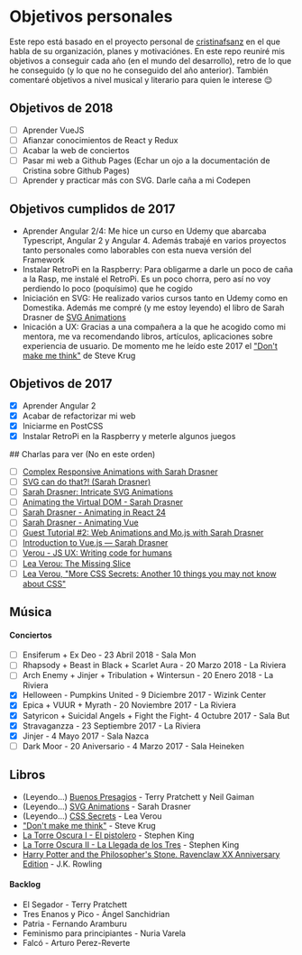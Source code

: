 Objetivos personales
==============

Este repo está basado en el proyecto personal de [cristinafsanz](https://github.com/cristinafsanz/personal-goals) en el que habla de su organización, planes y motivaciónes. En este repo reuniré mis objetivos a conseguir cada año (en el mundo del desarrollo), retro de lo que he conseguido (y lo que no he conseguido del año anterior). También comentaré objetivos a nivel musical y literario para quien le interese 😌

## Objetivos de 2018
- [ ] Aprender VueJS
- [ ] Afianzar conocimientos de React y Redux
- [ ] Acabar la web de conciertos
- [ ] Pasar mi web a Github Pages (Echar un ojo a la documentación de Cristina sobre Github Pages)
- [ ] Aprender y practicar más con SVG. Darle caña a mi Codepen

## Objetivos cumplidos de 2017
- Aprender Angular 2/4: Me hice un curso en Udemy que abarcaba Typescript, Angular 2 y Angular 4. Además trabajé en varios proyectos tanto personales como laborables con esta nueva versión del Framework
- Instalar RetroPi en la Raspberry: Para obligarme a darle un poco de caña a la Rasp, me instalé el RetroPi. Es un poco chorra, pero así no voy perdiendo lo poco (poquísimo) que he cogido
- Iniciación en SVG: He realizado varios cursos tanto en Udemy como en Domestika. Además me compré (y me estoy leyendo) el libro de Sarah Drasner de [SVG Animations](http://shop.oreilly.com/product/0636920045335.do)
- Inicación a UX: Gracias a una compañera a la que he acogido como mi mentora, me va recomendando libros, artículos, aplicaciones sobre experiencia de usuario. De momento me he leído este 2017 el ["Don't make me think"](https://www.amazon.es/Dont-Think-Revisited-Voices-Matter/dp/0321965515/ref=sr_1_1?ie=UTF8&qid=1514295977&sr=8-1&keywords=dont+make+me+think) de Steve Krug

## Objetivos de 2017
- [x] Aprender Angular 2
- [x] Acabar de refactorizar mi web
- [x] Iniciarme en PostCSS
- [x] Instalar RetroPi en la Raspberry y meterle algunos juegos

## Charlas para ver (No en este orden)
- [ ] [Complex Responsive Animations with Sarah Drasner ](https://www.youtube.com/watch?v=BTyKwxf60s4&t=4s)
- [ ] [SVG can do that?! (Sarah Drasner) ](https://www.youtube.com/watch?v=ADXX4fmWHbo)
- [ ] [Sarah Drasner: Intricate SVG Animations](https://www.youtube.com/watch?v=wc8ovZZ78SY)
- [ ] [Animating the Virtual DOM - Sarah Drasner](https://www.youtube.com/watch?v=W5AdUcJDHo0)
- [ ] [Sarah Drasner - Animating in React
24](https://www.youtube.com/watch?v=QlmaI7x7SYo)
- [ ] [Sarah Drasner - Animating Vue](https://www.youtube.com/watch?v=gJDyhmL9O_E)
- [ ] [Guest Tutorial #2: Web Animations and Mo.js with Sarah Drasner](https://www.youtube.com/watch?v=yRxWa8lXasI)
- [ ] [Introduction to Vue.js — Sarah Drasner](https://www.youtube.com/watch?v=TGW-z1bIWyg)
- [ ] [Verou - JS UX: Writing code for humans](https://www.youtube.com/watch?v=gweY3L0YA1Y&t=53s)
- [ ] [Lea Verou: The Missing Slice](https://www.youtube.com/watch?v=eVnUDTtOLE0)
- [ ] [Lea Verou, "More CSS Secrets: Another 10 things you may not know about CSS"](https://www.youtube.com/watch?v=3ikye7Qc7Ak)

## Música
#### Conciertos
- [ ] Ensiferum + Ex Deo - 23 Abril 2018 - Sala Mon
- [ ] Rhapsody + Beast in Black + Scarlet Aura - 20 Marzo 2018 - La Riviera
- [ ] Arch Enemy + Jinjer + Tribulation + Wintersun - 20 Enero 2018 - La Riviera
- [x] Helloween - Pumpkins United - 9 Diciembre 2017 - Wizink Center
- [x] Epica + VUUR + Myrath - 20 Noviembre 2017 - La Riviera
- [x] Satyricon + Suicidal Angels + Fight the Fight- 4 Octubre 2017 - Sala But
- [x] Stravaganzza - 23 Septiembre 2017 - La Riviera
- [x] Jinjer - 4 Mayo 2017 - Sala Nazca
- [ ] Dark Moor - 20 Aniversario - 4 Marzo 2017 - Sala Heineken

## Libros
- (Leyendo...) [Buenos Presagios]() - Terry Pratchett y Neil Gaiman
- (Leyendo...) [SVG Animations](http://shop.oreilly.com/product/0636920045335.do) - Sarah Drasner
- (Leyendo...) [CSS Secrets](http://shop.oreilly.com/product/0636920031123.do) - Lea Verou
- ["Don't make me think"](https://www.amazon.es/Dont-Think-Revisited-Voices-Matter/dp/0321965515/ref=sr_1_1?ie=UTF8&qid=1514295977&sr=8-1&keywords=dont+make+me+think)  - Steve Krug
- [La Torre Oscura I - El pistolero](https://www.amazon.es/pistolero-BEST-SELLER-Stephen-King/dp/8466338500/ref=sr_1_2?ie=UTF8&qid=1514297496&sr=8-2&keywords=libros+la+torre+oscura) - Stephen King
- [La Torre Oscura II - La Llegada de los Tres](https://www.amazon.es/llegada-tres-Torre-Oscura-SELLER/dp/8466340580/ref=sr_1_1?ie=UTF8&qid=1514297496&sr=8-1&keywords=libros+la+torre+oscura) - Stephen King
- [Harry Potter and the Philosopher's Stone. Ravenclaw XX Anniversary Edition](https://harrypotter.bloomsbury.com/uk/harry-potter-and-the-philosophers-stone-ravenclaw-9781408883785/?ewid=1614) - J.K. Rowling
#### Backlog
- El Segador - Terry Pratchett
- Tres Enanos y Pico - Ángel Sanchidrian
- Patria - Fernando Aramburu
- Feminismo para principiantes - Nuria Varela
- Falcó - Arturo Perez-Reverte
